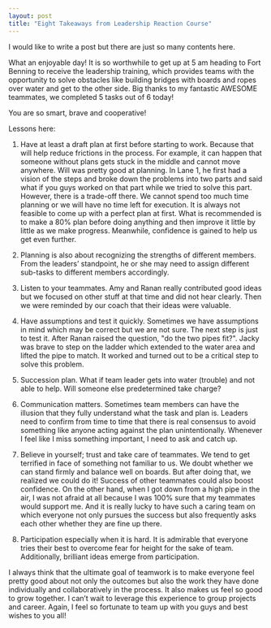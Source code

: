 ```yaml
---
layout: post
title: "Eight Takeaways from Leadership Reaction Course"
---
```


I would like to write a post but there are just so many contents here.

What an enjoyable day! It is so worthwhile to get up at 5 am heading to Fort Benning to receive the leadership training, which provides teams with the opportunity to solve obstacles like building bridges with boards and ropes over water and get to the other side. Big thanks to my fantastic AWESOME teammates, we completed 5 tasks out of 6 today!

You are so smart, brave and cooperative!

Lessons here:

1. Have at least a draft plan at first before starting to work. Because that will help reduce frictions in the process. For example, it can happen that someone without plans gets stuck in the middle and cannot move anywhere. Will was pretty good at planning. In Lane 1, he first had a vision of the steps and broke down the problems into two parts and said what if you guys worked on that part while we tried to solve this part. However, there is a trade-off there. We cannot spend too much time planning or we will have no time left for execution. It is always not feasible to come up with a perfect plan at first. What is recommended is to make a 80% plan before doing anything and then improve it little by little as we make progress. Meanwhile, confidence is gained to help us get even further.

2. Planning is also about recognizing the strengths of different members. From the leaders’ standpoint, he or she may need to assign different sub-tasks to different members accordingly.

3. Listen to your teammates. Amy and Ranan really contributed good ideas but we focused on other stuff at that time and did not hear clearly. Then we were reminded by our coach that their ideas were valuable.

4. Have assumptions and test it quickly. Sometimes we have assumptions in mind which may be correct but we are not sure. The next step is just to test it. After Ranan raised the question, "do the two pipes fit?". Jacky was brave to step on the ladder which extended to the water area and lifted the pipe to match. It worked and turned out to be a critical step to solve this problem.

5. Succession plan. What if team leader gets into water (trouble) and not able to help. Will someone else predetermined take charge?

6. Communication matters. Sometimes team members can have the illusion that they fully understand what the task and plan is. Leaders need to confirm from time to time that there is real consensus to avoid something like anyone acting against the plan unintentionally. Whenever I feel like I miss something important, I need to ask and catch up.

7. Believe in yourself; trust and take care of teammates. We tend to get terrified in face of something not familiar to us. We doubt whether we can stand firmly and balance well on boards. But after doing that, we realized we could do it! Success of other teammates could also boost confidence. On the other hand, when I got down from a high pipe in the air, I was not afraid at all because I was 100% sure that my teammates would support me. And it is really lucky to have such a caring team on which everyone not only pursues the success but also frequently asks each other whether they are fine up there.

8. Participation especially when it is hard. It is admirable that everyone tries their best to overcome fear for height for the sake of team. Additionally, brilliant ideas emerge from participation.

I always think that the ultimate goal of teamwork is to make everyone feel pretty good about not only the outcomes but also the work they have done individually and collaboratively in the process. It also makes us feel so good to grow together. I can’t wait to leverage this experience to group projects and career. Again, I feel so fortunate to team up with you guys and best wishes to you all!
